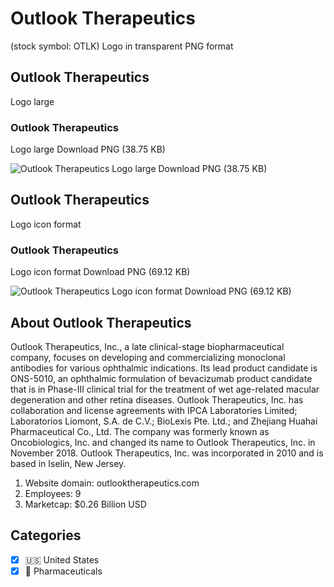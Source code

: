 # Outlook Therapeutics
 (stock symbol: OTLK) Logo in transparent PNG format

## Outlook Therapeutics
 Logo large

### Outlook Therapeutics
 Logo large Download PNG (38.75 KB)

![Outlook Therapeutics
 Logo large Download PNG (38.75 KB)](/img/orig/OTLK_BIG-54687f14.png)

## Outlook Therapeutics
 Logo icon format

### Outlook Therapeutics
 Logo icon format Download PNG (69.12 KB)

![Outlook Therapeutics
 Logo icon format Download PNG (69.12 KB)](/img/orig/OTLK-233c4911.png)

## About Outlook Therapeutics


Outlook Therapeutics, Inc., a late clinical-stage biopharmaceutical company, focuses on developing and commercializing monoclonal antibodies for various ophthalmic indications. Its lead product candidate is ONS-5010, an ophthalmic formulation of bevacizumab product candidate that is in Phase-III clinical trial for the treatment of wet age-related macular degeneration and other retina diseases. Outlook Therapeutics, Inc. has collaboration and license agreements with IPCA Laboratories Limited; Laboratorios Liomont, S.A. de C.V.; BioLexis Pte. Ltd.; and Zhejiang Huahai Pharmaceutical Co., Ltd. The company was formerly known as Oncobiologics, Inc. and changed its name to Outlook Therapeutics, Inc. in November 2018. Outlook Therapeutics, Inc. was incorporated in 2010 and is based in Iselin, New Jersey.

1. Website domain: outlooktherapeutics.com
2. Employees: 9
3. Marketcap: $0.26 Billion USD


## Categories
- [x] 🇺🇸 United States
- [x] 💊 Pharmaceuticals
